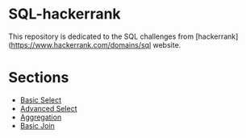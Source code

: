 # SQL-hackerrank
This repository is dedicated to the SQL challenges from [hackerrank](https://www.hackerrank.com/domains/sql website.

# Sections

- [Basic Select](https://github.com/berserkhmdvhb/SQL-hackerrank/blob/main/src/basic-select.md)
- [Advanced Select](https://github.com/berserkhmdvhb/SQL-hackerrank/blob/main/src/advanced-select.md)
- [Aggregation](https://github.com/berserkhmdvhb/SQL-hackerrank/blob/main/src/aggregation.md)
- [Basic Join](https://github.com/berserkhmdvhb/SQL-hackerrank/blob/main/src/basic-join.md)
